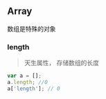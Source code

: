 ## Array
数组是特殊的对象
### length
> 天生属性， 存储数组的长度
```javascript
var a = [];
a.length; //0
a['length']; // 0
```